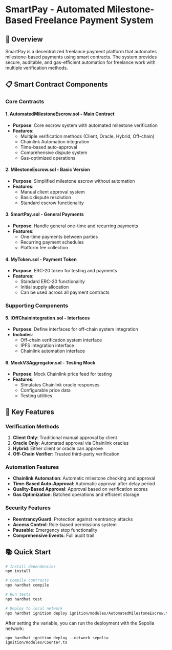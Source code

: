 # SmartPay - Automated Milestone-Based Freelance Payment System

## 🚀 Overview

SmartPay is a decentralized freelance payment platform that automates milestone-based payments using smart contracts. The system provides secure, auditable, and gas-efficient automation for freelance work with multiple verification methods.

## 📋 Smart Contract Components

### Core Contracts

#### 1. **AutomatedMilestoneEscrow.sol** - Main Contract
- **Purpose**: Core escrow system with automated milestone verification
- **Features**:
  - Multiple verification methods (Client, Oracle, Hybrid, Off-chain)
  - Chainlink Automation integration
  - Time-based auto-approval
  - Comprehensive dispute system
  - Gas-optimized operations

#### 2. **MilestoneEscrow.sol** - Basic Version
- **Purpose**: Simplified milestone escrow without automation
- **Features**:
  - Manual client approval system
  - Basic dispute resolution
  - Standard escrow functionality

#### 3. **SmartPay.sol** - General Payments
- **Purpose**: Handle general one-time and recurring payments
- **Features**:
  - One-time payments between parties
  - Recurring payment schedules
  - Platform fee collection

#### 4. **MyToken.sol** - Payment Token
- **Purpose**: ERC-20 token for testing and payments
- **Features**:
  - Standard ERC-20 functionality
  - Initial supply allocation
  - Can be used across all payment contracts

### Supporting Components

#### 5. **IOffChainIntegration.sol** - Interfaces
- **Purpose**: Define interfaces for off-chain system integration
- **Includes**:
  - Off-chain verification system interface
  - IPFS integration interface
  - Chainlink automation interface

#### 6. **MockV3Aggregator.sol** - Testing Mock
- **Purpose**: Mock Chainlink price feed for testing
- **Features**:
  - Simulates Chainlink oracle responses
  - Configurable price data
  - Testing utilities

## 🔧 Key Features

### Verification Methods
1. **Client Only**: Traditional manual approval by client
2. **Oracle Only**: Automated approval via Chainlink oracles
3. **Hybrid**: Either client or oracle can approve
4. **Off-Chain Verifier**: Trusted third-party verification

### Automation Features
- **Chainlink Automation**: Automatic milestone checking and approval
- **Time-Based Auto-Approval**: Automatic approval after delay period
- **Quality-Based Approval**: Approval based on verification scores
- **Gas Optimization**: Batched operations and efficient storage

### Security Features
- **ReentrancyGuard**: Protection against reentrancy attacks
- **Access Control**: Role-based permissions system
- **Pausable**: Emergency stop functionality
- **Comprehensive Events**: Full audit trail

## 📚 Quick Start

```bash
# Install dependencies
npm install

# Compile contracts
npx hardhat compile

# Run tests
npx hardhat test

# Deploy to local network
npx hardhat ignition deploy ignition/modules/AutomatedMilestoneEscrow.ts
```

After setting the variable, you can run the deployment with the Sepolia network:

```shell
npx hardhat ignition deploy --network sepolia ignition/modules/Counter.ts
```
